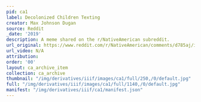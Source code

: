 ```yaml
---
pid: ca1
label: Decolonized Children Texting
creator: Max Johnson Dugan
source: Reddit
_date: '2019'
description: A meme shared on the r/NativeAmerican subreddit.
url_original: https://www.reddit.com/r/NativeAmerican/comments/d785aj/is_your_child_texting_about_decolonization/
url_video: N/A
attribution:
order: '00'
layout: ca_archive_item
collection: ca_archive
thumbnail: "/img/derivatives/iiif/images/ca1/full/250,/0/default.jpg"
full: "/img/derivatives/iiif/images/ca1/full/1140,/0/default.jpg"
manifest: "/img/derivatives/iiif/ca1/manifest.json"
---
```

